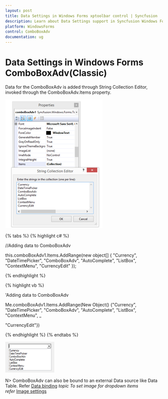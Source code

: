 ```yaml
---
layout: post
title: Data Settings in Windows Forms xptoolbar control | Syncfusion
description: Learn about Data Settings support in Syncfusion Windows Forms ComboBoxAdv(Classic) control and more details.
platform: WindowsForms
control: ComboBoxAdv
documentation: ug
---
```


# Data Settings in Windows Forms ComboBoxAdv(Classic)

Data for the ComboBoxAdv is added through String Collection Editor, invoked through the ComboBoxAdv.Items property.

![Overview_img302](Overview_images/Overview_img302.png) 

{% tabs %}
{% highlight c# %}

//Adding data to ComboBoxAdv

this.comboBoxAdv1.Items.AddRange(new object[] { "Currency", "DateTimePicker", "ComboBoxAdv", "AutoComplete", "ListBox", "ContextMenu", "CurrencyEdit" });

{% endhighlight %}

{% highlight vb %}

'Adding data to ComboBoxAdv

Me.comboBoxAdv1.Items.AddRange(New Object() {"Currency", "DateTimePicker", "ComboBoxAdv", "AutoComplete", "ListBox", "ContextMenu", _

"CurrencyEdit"})

{% endhighlight %}
{% endtabs %}

![Overview_img303](Overview_images/Overview_img303.png)


N> ComboBoxAdv can also be bound to an external Data source like Data Table. 
Refer [Data binding](/windowsforms/ComboBoxAdv/Advanced-Featureshtml#data-binding) _topic To set image for dropdown items refer_ [Image settings](/windowsforms/ComboBoxAdv/ComboBoxAdv-appearance.html#image-settings)
